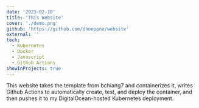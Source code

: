 ```yaml
---
date: '2023-02-10'
title: 'This Website'
cover: './demo.png'
github: 'https://github.com/dhoeppne/website'
external: ''
tech:
  - Kubernetes
  - Docker
  - Javascript
  - Github Actions
showInProjects: true
---
```


This website takes the template from bchiang7 and containerizes it, writes Github Actions to automatically create, test, and deploy the container, and then pushes it to my DigitalOcean-hosted Kubernetes deployment.
